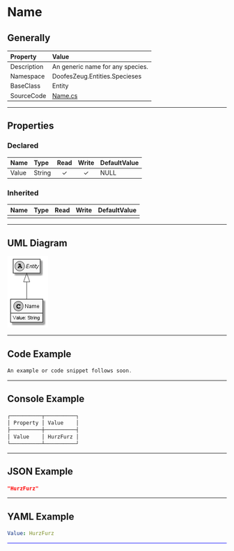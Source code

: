 ﻿# Name

## Generally

|Property|Value|
|:-|:-|
|Description|An generic name for any species.|
|Namespace|DoofesZeug.Entities.Specieses|
|BaseClass|Entity|
|SourceCode|[Name.cs](../../../../DoofesZeug.Library/Src/Entities/Specieses/Name.cs)|

---

## Properties

### Declared

|Name|Type|Read|Write|DefaultValue|
|:---|:---|:--:|:---:|:-----------|
|Value|String|&#x2713;|&#x2713;|NULL|

### Inherited

|Name|Type|Read|Write|DefaultValue|
|:---|:---|:--:|:---:|:-----------|
|    |    |    |     |            |

---

## UML Diagram

![Name.png](./Name.png "Name")

---

## Code Example

```cs
An example or code snippet follows soon.
```

---

## Console Example

```console
┌──────────┬──────────┐
│ Property │ Value    │
├──────────┼──────────┤
│ Value    │ HurzFurz │
└──────────┴──────────┘
```

---

## JSON Example

```json
"HurzFurz"
```

---

## YAML Example

```yaml
Value: HurzFurz
```

<hr style="background: blue;" />
